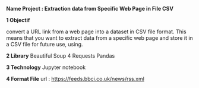 **Name Project : Extraction data from Specific Web Page in File CSV**

**1 Objectif** 

convert a URL link from a web page into a dataset in CSV file format.
This means that you want to extract data from a specific web page and store it in a CSV file for future use, using.

**2 Library**
Beautiful Soup 4
Requests
Pandas

**3 Technology**
Jupyter notebook

**4 Format File**
url : https://feeds.bbci.co.uk/news/rss.xml


